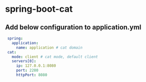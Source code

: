 # spring-boot-cat
## Add below configuration to application.yml
```yaml
 spring:
   application:
     name: application # cat domain
 cat:
   mode: client # cat mode, default client
   servers[0]:
     ip: 127.0.0.1:8080
     port: 2280
     httpPort: 8080
```